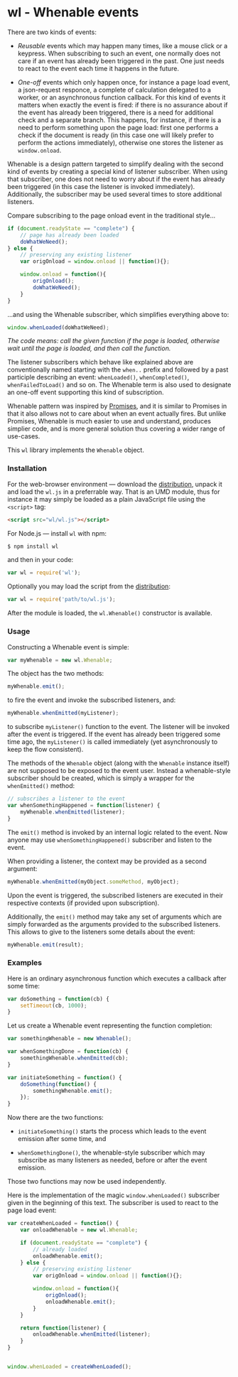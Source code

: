 wl - Whenable events
====================

There are two kinds of events:

- *Reusable* events which may happen many times, like a mouse click or
  a keypress. When subscribing to such an event, one normally does not
  care if an event has already been triggered in the past. One just
  needs to react to the event each time it happens in the future.

- *One-off* events which only happen once, for instance a page load
  event, a json-request responce, a complete of calculation delegated
  to a worker, or an asynchronous function callback. For this kind of
  events it matters when exactly the event is fired: if there is no
  assurance about if the event has already been triggered, there is a
  need for additional check and a separate branch. This happens, for
  instance, if there is a need to perform something upon the page
  load: first one performs a check if the document is ready (in this
  case one will likely prefer to perform the actions immediately),
  otherwise one stores the listener as `window.onload`.

Whenable is a design pattern targeted to simplify dealing with the
second kind of events by creating a special kind of listener
subscriber.  When using that subscriber, one does not need to worry
about if the event has already been triggered (in this case the
listener is invoked immediately). Additionally, the subscriber may be
used several times to store additional listeners.

Compare subscribing to the page onload event in the traditional
style...


```js
if (document.readyState == "complete") {
    // page has already been loaded
    doWhatWeNeed();
} else {
    // preserving any existing listener
    var origOnload = window.onload || function(){};

    window.onload = function(){
        origOnload();
        doWhatWeNeed();
    }
}
```

...and using the Whenable subscriber, which simplifies everything
above to:


```js
window.whenLoaded(doWhatWeNeed);
```

*The code means: call the given function if the page is loaded,
otherwise wait until the page is loaded, and then call the function.*


The listener subscribers which behave like explained above are
conventionally named starting with the `when..` prefix and followed by
a past participle describing an event: `whenLoaded()`,
`whenCompleted()`, `whenFailedToLoad()` and so on. The Whenable term
is also used to designate an one-off event supporting this kind of
subscription.

Whenable pattern was inspired by
[Promises](http://www.html5rocks.com/en/tutorials/es6/promises/), and
it is similar to Promises in that it also allows not to care about
when an event actually fires. But unlike Promises, Whenable is much
easier to use and understand, produces simplier code, and is more
general solution thus covering a wider range of use-cases.

This `wl` library implements the `Whenable` object.


### Installation

For the web-browser environment — download the
[distribution](https://github.com/asvd/wl/releases/download/v0.1.0/wl-0.1.0.tar.gz),
unpack it and load the `wl.js` in a preferrable way. That is an
UMD module, thus for instance it may simply be loaded as a plain
JavaScript file using the `<script>` tag:

```html
<script src="wl/wl.js"></script>
```

For Node.js — install `wl` with npm:

```sh
$ npm install wl
```

and then in your code:

```js
var wl = require('wl');
```

Optionally you may load the script from the
[distribution](https://github.com/asvd/wl/releases/download/v0.1.0/wl-0.1.0.tar.gz):

```js
var wl = require('path/to/wl.js');
```

After the module is loaded, the `wl.Whenable()` constructor is
available.



### Usage

Constructing a Whenable event is simple:

```js
var myWhenable = new wl.Whenable;
```

The object has the two methods:

```js
myWhenable.emit();
```

to fire the event and invoke the subscribed listeners, and:


```js
myWhenable.whenEmitted(myListener);
```

to subscribe `myListener()` function to the event. The listener will
be invoked after the event is triggered. If the event has already been
triggered some time ago, the `myListener()` is called immediately (yet
asynchronously to keep the flow consistent).

The methods of the `Whenable` object (along with the `Whenable`
instance itself) are not supposed to be exposed to the event
user. Instead a whenable-style subscriber should be created, which is
simply a wrapper for the `whenEmitted()` method:


```js
// subscribes a listener to the event
var whenSomethingHappened = function(listener) {
    myWhenable.whenEmitted(listener);
}
```

The `emit()` method is invoked by an internal logic related to the
event. Now anyone may use `whenSomethingHappened()` subscriber and
listen to the event.

When providing a listener, the context may be provided as a second
argument:

```js
myWhenable.whenEmitted(myObject.someMethod, myObject);
```

Upon the event is triggered, the subscribed listeners are executed in
their respective contexts (if provided upon subscription).

Additionally, the `emit()` method may take any set of arguments which
are simply forwarded as the arguments provided to the subscribed
listeners. This allows to give to the listeners some details about the
event:

```js
myWhenable.emit(result);
```



### Examples


Here is an ordinary asynchronous function which executes a callback
after some time:

```js
var doSomething = function(cb) {
    setTimeout(cb, 1000);
}
```

Let us create a Whenable event representing the function completion:


```js
var somethingWhenable = new Whenable();

var whenSomethingDone = function(cb) {
    somethingWhenable.whenEmitted(cb);
}

var initiateSomething = function() {
    doSomething(function() {
        somethingWhenable.emit();
    });
}
```

Now there are the two functions:

- `initiateSomething()` starts the process which leads to the event
  emission after some time, and

- `whenSomethingDone()`, the whenable-style subscriber which may
  subscribe as many listeners as needed, before or after the event
  emission.

Those two functions may now be used independently.


Here is the implementation of the magic `window.whenLoaded()`
subscriber given in the beginning of this text. The subscriber is used
to react to the page load event:

```js
var createWhenLoaded = function() {
    var onloadWhenable = new wl.Whenable;

    if (document.readyState == "complete") {
        // already loaded
        onloadWhenable.emit();
    } else {
        // preserving existing listener
        var origOnload = window.onload || function(){};

        window.onload = function(){
            origOnload();
            onloadWhenable.emit();
        }
    }

    return function(listener) {
        onloadWhenable.whenEmitted(listener);
    }
}


window.whenLoaded = createWhenLoaded();
```

